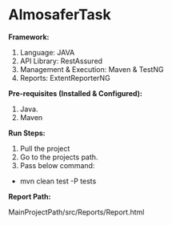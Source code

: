 # AlmosaferTask

**Framework:**

1. Language: JAVA
2. API Library: RestAssured
3. Management & Execution: Maven & TestNG
4. Reports: ExtentReporterNG

**Pre-requisites (Installed & Configured):**
1. Java.
2. Maven

**Run Steps:**
1. Pull the project
3. Go to the projects path.
4. Pass below command:

- mvn clean test -P tests

**Report Path:**

MainProjectPath/src/Reports/Report.html

